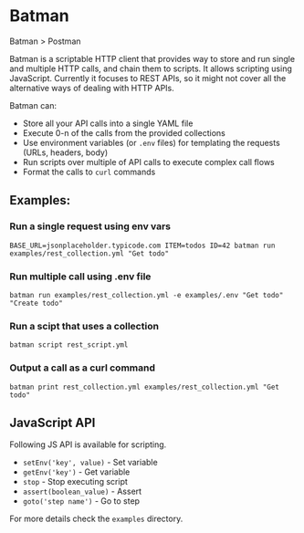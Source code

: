 # Batman

Batman > Postman

Batman is a scriptable HTTP client that provides way to store and run single and multiple HTTP calls, and chain them to scripts. It allows scripting using JavaScript. Currently it focuses to REST APIs, so it might not cover all the alternative ways of dealing with HTTP APIs.

Batman can:
 * Store all your API calls into a single YAML file
 * Execute 0-n of the calls from the provided collections
 * Use environment variables (or `.env` files) for templating the requests (URLs, headers, body)
 * Run scripts over multiple of API calls to execute complex call flows
 * Format the calls to `curl` commands

## Examples:

### Run a single request using env vars
`BASE_URL=jsonplaceholder.typicode.com ITEM=todos ID=42 batman run examples/rest_collection.yml "Get todo"`

### Run multiple call using .env file
`batman run examples/rest_collection.yml -e examples/.env "Get todo" "Create todo"`

### Run a scipt that uses a collection
`batman script rest_script.yml`

### Output a call as a curl command
`batman print rest_collection.yml examples/rest_collection.yml "Get todo"`

## JavaScript API

Following JS API is available for scripting.

* `setEnv('key', value)` - Set variable
* `getEnv('key')` - Get variable
* `stop` - Stop executing script
* `assert(boolean_value)` - Assert
* `goto('step name')` - Go to step

For more details check the `examples` directory.
